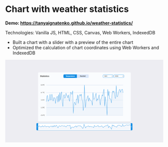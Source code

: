 # Chart with weather statistics

**Demo: https://tanyaignatenko.github.io/weather-statistics/**

Technologies: Vanilla JS, HTML, CSS, Canvas, Web Workers, IndexedDB

- Built a chart with a slider with a preview of the entire chart
- Optimized the calculation of chart coordinates using Web Workers and IndexedDB

![App demo](assets/images/demo.png)
